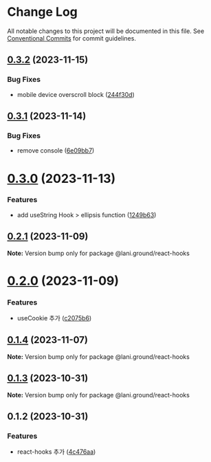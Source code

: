 # Change Log

All notable changes to this project will be documented in this file.
See [Conventional Commits](https://conventionalcommits.org) for commit guidelines.

## [0.3.2](https://github.com/go-lani/lani.ground/compare/@lani.ground/react-hooks@0.3.1...@lani.ground/react-hooks@0.3.2) (2023-11-15)


### Bug Fixes

* mobile device overscroll block ([244f30d](https://github.com/go-lani/lani.ground/commit/244f30d9a8e8bc42460acee57eac9dec11f9a0bf))





## [0.3.1](https://github.com/go-lani/lani.ground/compare/@lani.ground/react-hooks@0.3.0...@lani.ground/react-hooks@0.3.1) (2023-11-14)


### Bug Fixes

* remove console ([6e09bb7](https://github.com/go-lani/lani.ground/commit/6e09bb746b1778c16212e1f1cee2bf0efa74b7f8))





# [0.3.0](https://github.com/go-lani/lani.ground/compare/@lani.ground/react-hooks@0.2.1...@lani.ground/react-hooks@0.3.0) (2023-11-13)


### Features

* add useString Hook > ellipsis function ([1249b63](https://github.com/go-lani/lani.ground/commit/1249b6332411e3ab70e3dddee787b83224fd0f36))





## [0.2.1](https://github.com/go-lani/lani.ground/compare/@lani.ground/react-hooks@0.2.0...@lani.ground/react-hooks@0.2.1) (2023-11-09)

**Note:** Version bump only for package @lani.ground/react-hooks





# [0.2.0](https://github.com/go-lani/lani.ground/compare/@lani.ground/react-hooks@0.1.4...@lani.ground/react-hooks@0.2.0) (2023-11-09)


### Features

* useCookie 추가 ([c2075b6](https://github.com/go-lani/lani.ground/commit/c2075b6fe5fe9c606715d5b257cd42cf6c4418ed))





## [0.1.4](https://github.com/go-lani/lani.ground/compare/@lani.ground/react-hooks@0.1.3...@lani.ground/react-hooks@0.1.4) (2023-11-07)

**Note:** Version bump only for package @lani.ground/react-hooks





## [0.1.3](https://github.com/go-lani/lani.ground/compare/@lani.ground/react-hooks@0.1.2...@lani.ground/react-hooks@0.1.3) (2023-10-31)

**Note:** Version bump only for package @lani.ground/react-hooks





## 0.1.2 (2023-10-31)


### Features

* react-hooks 추가 ([4c476aa](https://github.com/go-lani/lani.ground/commit/4c476aab21513967045d786d51d9f436ad46944f))
